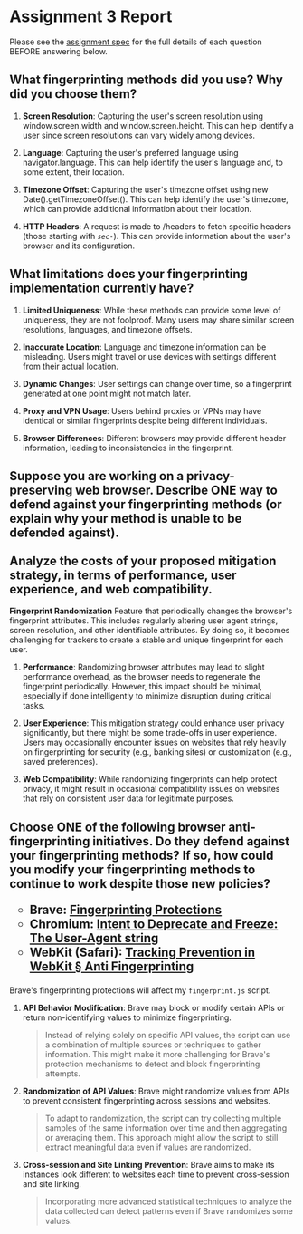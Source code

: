 # Assignment 3 Report

Please see the [assignment spec](https://web.stanford.edu/class/cs253/assign3) for the full details of each question BEFORE answering below.

## What fingerprinting methods did you use? Why did you choose them?

1. **Screen Resolution**: Capturing the user's screen resolution using window.screen.width and window.screen.height. This can help identify a user since screen resolutions can vary widely among devices.

2. **Language**: Capturing the user's preferred language using navigator.language. This can help identify the user's language and, to some extent, their location.

3. **Timezone Offset**: Capturing the user's timezone offset using new Date().getTimezoneOffset(). This can help identify the user's timezone, which can provide additional information about their location.

4. **HTTP Headers**: A request is made to /headers to fetch specific headers (those starting with *`sec-`*). This can provide information about the user's browser and its configuration.

## What limitations does your fingerprinting implementation currently have?

1. **Limited Uniqueness**: While these methods can provide some level of uniqueness, they are not foolproof. Many users may share similar screen resolutions, languages, and timezone offsets.

2. **Inaccurate Location**: Language and timezone information can be misleading. Users might travel or use devices with settings different from their actual location.

3. **Dynamic Changes**: User settings can change over time, so a fingerprint generated at one point might not match later.

4. **Proxy and VPN Usage**: Users behind proxies or VPNs may have identical or similar fingerprints despite being different individuals.

5. **Browser Differences**: Different browsers may provide different header information, leading to inconsistencies in the fingerprint.

## Suppose you are working on a privacy-preserving web browser. Describe ONE way to defend against your fingerprinting methods (or explain why your method is unable to be defended against).<br><br>Analyze the costs of your proposed mitigation strategy, in terms of performance, user experience, and web compatibility.

**Fingerprint Randomization**
Feature that periodically changes the browser's fingerprint attributes. This includes regularly altering user agent strings, screen resolution, and other identifiable attributes. By doing so, it becomes challenging for trackers to create a stable and unique fingerprint for each user.

1. **Performance**: Randomizing browser attributes may lead to slight performance overhead, as the browser needs to regenerate the fingerprint periodically. However, this impact should be minimal, especially if done intelligently to minimize disruption during critical tasks.

2. **User Experience**: This mitigation strategy could enhance user privacy significantly, but there might be some trade-offs in user experience. Users may occasionally encounter issues on websites that rely heavily on fingerprinting for security (e.g., banking sites) or customization (e.g., saved preferences).

3. **Web Compatibility**: While randomizing fingerprints can help protect privacy, it might result in occasional compatibility issues on websites that rely on consistent user data for legitimate purposes.

## Choose ONE of the following browser anti-fingerprinting initiatives. Do they defend against your fingerprinting methods? If so, how could you modify your fingerprinting methods to continue to work despite those new policies?<br><ul style="list-style-type:circle;"><li>Brave: [Fingerprinting Protections](https://github.com/brave/brave-browser/wiki/Fingerprinting-Protections)<li>Chromium: [Intent to Deprecate and Freeze: The User-Agent string](https://groups.google.com/a/chromium.org/g/blink-dev/c/-2JIRNMWJ7s/m/yHe4tQNLCgAJ)<li>WebKit (Safari): [Tracking Prevention in WebKit § Anti Fingerprinting](https://webkit.org/tracking-prevention/#anti-fingerprinting)

Brave's fingerprinting protections will affect my `fingerprint.js` script. 

1. **API Behavior Modification**: Brave may block or modify certain APIs or return non-identifying values to minimize fingerprinting.
    > Instead of relying solely on specific API values, the script can use a combination of multiple sources or techniques to gather information. This might make it more challenging for Brave's protection mechanisms to detect and block fingerprinting attempts.

2. **Randomization of API Values**: Brave might randomize values from APIs to prevent consistent fingerprinting across sessions and websites. 
    > To adapt to randomization, the script can try collecting multiple samples of the same information over time and then aggregating or averaging them. This approach might allow the script to still extract meaningful data even if values are randomized.

3. **Cross-session and Site Linking Prevention**: Brave aims to make its instances look different to websites each time to prevent cross-session and site linking.
    > Incorporating more advanced statistical techniques to analyze the data collected can detect patterns even if Brave randomizes some values.
